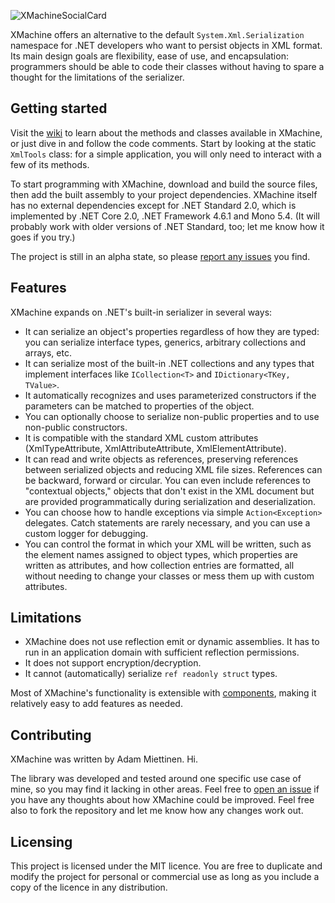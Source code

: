 ![XMachineSocialCard](https://user-images.githubusercontent.com/51489385/63445850-210fa780-c407-11e9-9f47-e22cf763d7ce.png)

XMachine offers an alternative to the default `System.Xml.Serialization` namespace for .NET developers who want to persist objects in XML format. Its main design goals are flexibility, ease of use, and encapsulation: programmers should be able to code their classes without having to spare a thought for the limitations of the serializer.

## Getting started

Visit the [wiki](https://github.com/Adam-Miettinen/XMachine/wiki) to learn about the methods and classes available in XMachine, or just dive in and follow the code comments. Start by looking at the static `XmlTools` class: for a simple application, you will only need to interact with a few of its methods.

To start programming with XMachine, download and build the source files, then add the built assembly to your project dependencies. XMachine itself has no external dependencies except for .NET Standard 2.0, which is implemented by .NET Core 2.0, .NET Framework 4.6.1 and Mono 5.4. (It will probably work with older versions of .NET Standard, too; let me know how it goes if you try.)

The project is still in an alpha state, so please [report any issues](https://github.com/Adam-Miettinen/XMachine/issues) you find.

## Features

XMachine expands on .NET's built-in serializer in several ways:

* It can serialize an object's properties regardless of how they are typed: you can serialize interface types, generics, arbitrary collections and arrays, etc.
* It can serialize most of the built-in .NET collections and any types that implement interfaces like `ICollection<T>` and `IDictionary<TKey, TValue>`.
* It automatically recognizes and uses parameterized constructors if the parameters can be matched to properties of the object.
* You can optionally choose to serialize non-public properties and to use non-public constructors.
* It is compatible with the standard XML custom attributes (XmlTypeAttribute, XmlAttributeAttribute, XmlElementAttribute).
* It can read and write objects as references, preserving references between serialized objects and reducing XML file sizes. References can be backward, forward or circular. You can even include references to "contextual objects," objects that don't exist in the XML document but are provided programmatically during serialization and deserialization.
* You can choose how to handle exceptions via simple `Action<Exception>` delegates. Catch statements are rarely necessary, and you can use a custom logger for debugging.
* You can control the format in which your XML will be written, such as the element names assigned to object types, which properties are written as attributes, and how collection entries are formatted, all without needing to change your classes or mess them up with custom attributes.

## Limitations

* XMachine does not use reflection emit or dynamic assemblies. It has to run in an application domain with sufficient reflection permissions.
* It does not support encryption/decryption.
* It cannot (automatically) serialize `ref readonly struct` types.

Most of XMachine's functionality is extensible with [components](https://github.com/Adam-Miettinen/XMachine/wiki/Components), making it relatively easy to add features as needed.

## Contributing

XMachine was written by Adam Miettinen. Hi.

The library was developed and tested around one specific use case of mine, so you may find it lacking in other areas. Feel free to [open an issue](https://github.com/Adam-Miettinen/XMachine/issues) if you have any thoughts about how XMachine could be improved. Feel free also to fork the repository and let me know how any changes work out.

## Licensing

This project is licensed under the MIT licence. You are free to duplicate and modify the project for personal or commercial use as long as you include a copy of the licence in any distribution.
